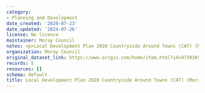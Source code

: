 ```yaml
---
category:
- Planning and Development
date_created: '2020-07-23'
date_updated: '2024-07-26'
license: No licence
maintainer: Moray Council
notes: <p>Local Development Plan 2020 Countryside Around Towns (CAT) (Moray)</p>
organization: Moray Council
original_dataset_link: https://www.arcgis.com/home/item.html?id=9739369e0233450bb36720efecd09295
records: 5
resources: []
schema: default
title: Local Development Plan 2020 Countryside Around Towns (CAT) (Moray)
---
```

